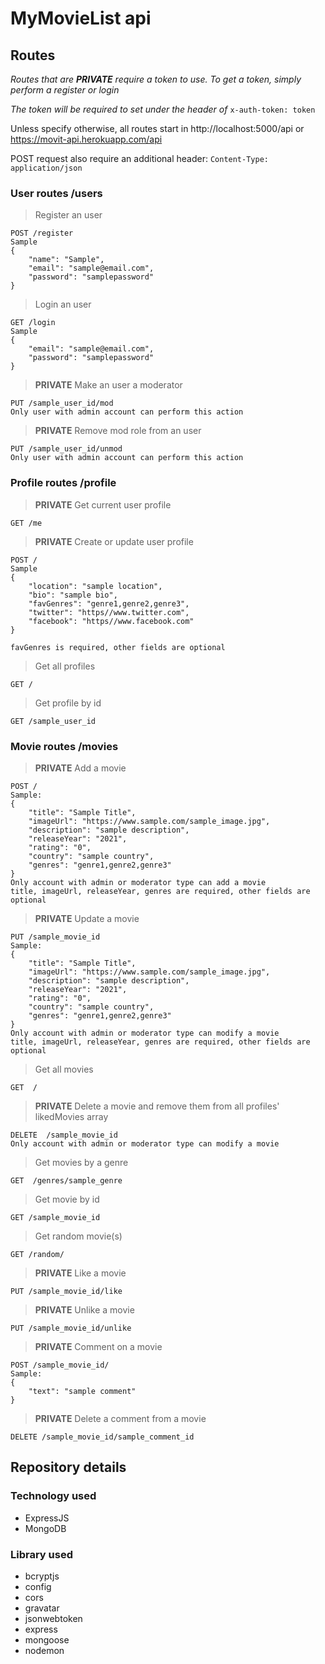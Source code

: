 # MyMovieList api

## Routes

_Routes that are **PRIVATE** require a token to use. To get a token, simply perform a register or login_

_The token will be required to set under the header of_ `x-auth-token: token`

Unless specify otherwise, all routes start in http://localhost:5000/api or https://movit-api.herokuapp.com/api

POST request also require an additional header:
`Content-Type: application/json`

### User routes /users

> Register an user

```
POST /register
Sample
{
    "name": "Sample",
    "email": "sample@email.com",
    "password": "samplepassword"
}
```

> Login an user

```
GET /login
Sample
{
    "email": "sample@email.com",
    "password": "samplepassword"
}
```

> **PRIVATE** Make an user a moderator

```
PUT /sample_user_id/mod
Only user with admin account can perform this action
```

> **PRIVATE** Remove mod role from an user

```
PUT /sample_user_id/unmod
Only user with admin account can perform this action
```

### Profile routes /profile

> **PRIVATE** Get current user profile

```
GET /me
```

> **PRIVATE** Create or update user profile

```
POST /
Sample
{
    "location": "sample location",
    "bio": "sample bio",
    "favGenres": "genre1,genre2,genre3",
    "twitter": "https//www.twitter.com",
    "facebook": "https//www.facebook.com"
}

favGenres is required, other fields are optional
```

> Get all profiles

```
GET /
```

> Get profile by id

```
GET /sample_user_id
```

### Movie routes /movies

> **PRIVATE** Add a movie

```
POST /
Sample:
{
    "title": "Sample Title",
    "imageUrl": "https://www.sample.com/sample_image.jpg",
    "description": "sample description",
    "releaseYear": "2021",
    "rating": "0",
    "country": "sample country",
    "genres": "genre1,genre2,genre3"
}
Only account with admin or moderator type can add a movie
title, imageUrl, releaseYear, genres are required, other fields are optional
```

> **PRIVATE** Update a movie

```
PUT /sample_movie_id
Sample:
{
    "title": "Sample Title",
    "imageUrl": "https://www.sample.com/sample_image.jpg",
    "description": "sample description",
    "releaseYear": "2021",
    "rating": "0",
    "country": "sample country",
    "genres": "genre1,genre2,genre3"
}
Only account with admin or moderator type can modify a movie
title, imageUrl, releaseYear, genres are required, other fields are optional
```

> Get all movies

```
GET  /
```

> **PRIVATE** Delete a movie and remove them from all profiles' likedMovies array

```
DELETE  /sample_movie_id
Only account with admin or moderator type can modify a movie
```

> Get movies by a genre

```
GET  /genres/sample_genre
```

> Get movie by id

```
GET /sample_movie_id
```

> Get random movie(s)

```
GET /random/
```

> **PRIVATE** Like a movie

```
PUT /sample_movie_id/like
```

> **PRIVATE** Unlike a movie

```
PUT /sample_movie_id/unlike
```

> **PRIVATE** Comment on a movie

```
POST /sample_movie_id/
Sample:
{
    "text": "sample comment"
}
```

> **PRIVATE** Delete a comment from a movie

```
DELETE /sample_movie_id/sample_comment_id
```

## Repository details

### Technology used

- ExpressJS
- MongoDB

### Library used

- bcryptjs
- config
- cors
- gravatar
- jsonwebtoken
- express
- mongoose
- nodemon
